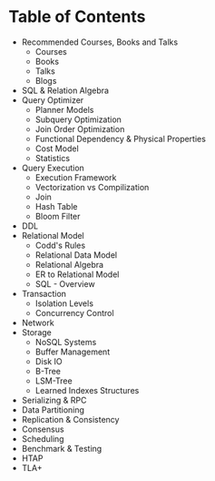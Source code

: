 # Table of Contents

- Recommended Courses, Books and Talks
  - Courses
  - Books
  - Talks
  - Blogs
- SQL & Relation Algebra
- Query Optimizer
  - Planner Models
  - Subquery Optimization
  - Join Order Optimization
  - Functional Dependency & Physical Properties
  - Cost Model
  - Statistics
- Query Execution
  - Execution Framework
  - Vectorization vs Compilization
  - Join
  - Hash Table
  - Bloom Filter
- DDL
- Relational Model
  - Codd's Rules
  - Relational Data Model
  - Relational Algebra
  - ER to Relational Model
  - SQL - Overview
- Transaction
  - Isolation Levels
  - Concurrency Control
- Network
- Storage
  - NoSQL Systems
  - Buffer Management
  - Disk IO
  - B-Tree
  - LSM-Tree
  - Learned Indexes Structures
- Serializing & RPC
- Data Partitioning
- Replication & Consistency
- Consensus
- Scheduling
- Benchmark & Testing
- HTAP
- TLA+
